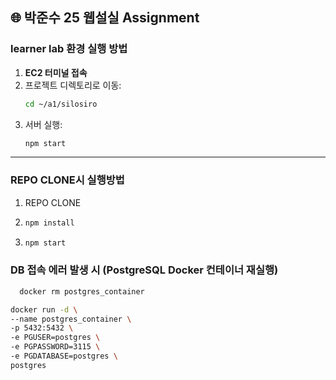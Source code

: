 ## 🌐 박준수 25 웹설실 Assignment

###  learner lab 환경 실행 방법

1. **EC2 터미널 접속**
2. 프로젝트 디렉토리로 이동:
   ```bash
   cd ~/a1/silosiro
   ```
3. 서버 실행:
   ```bash
   npm start
   ```

---
### REPO CLONE시 실행방법

1. REPO CLONE
2. ```bash
   npm install
   ```
3. ```bash
   npm start
   ```

### DB 접속 에러 발생 시 (PostgreSQL Docker 컨테이너 재실행)
```bash
  docker rm postgres_container
   ```
  ```bash
  docker run -d \
--name postgres_container \
-p 5432:5432 \
-e PGUSER=postgres \
-e PGPASSWORD=3115 \
-e PGDATABASE=postgres \
postgres
  ```
